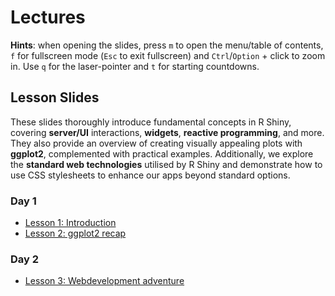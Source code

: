 # Lectures

**Hints**: when opening the slides, press `m` to open the menu/table of contents, `f` for fullscreen mode (`Esc` to exit fullscreen) and `Ctrl`/`Option` + click to zoom in. Use `q` for the laser-pointer and `t` for starting countdowns.

## Lesson Slides

These slides thoroughly introduce fundamental concepts in R Shiny, covering **server/UI** interactions, **widgets**, **reactive programming**, and more. They also provide an overview of creating visually appealing plots with **ggplot2**, complemented with practical examples. Additionally, we explore the **standard web technologies** utilised by R Shiny and demonstrate how to use CSS stylesheets to enhance our apps beyond standard options.

### Day 1

- <a href="../slides/01_Introduction.html" target="_blank">Lesson 1: Introduction</a>
- <a href="../slides/02_ggplot.html" target="_blank">Lesson 2: ggplot2 recap</a>

### Day 2

- <a href="../slides/05_Webdevelopment.html" target="_blank">Lesson 3: Webdevelopment adventure</a>
